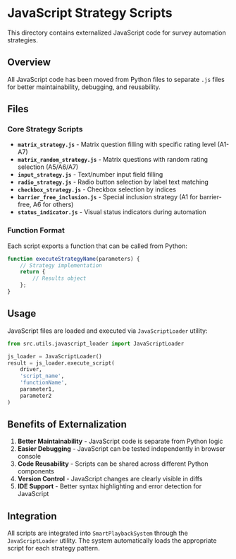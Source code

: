 # JavaScript Strategy Scripts

This directory contains externalized JavaScript code for survey automation strategies.

## Overview

All JavaScript code has been moved from Python files to separate `.js` files for better maintainability, debugging, and reusability.

## Files

### Core Strategy Scripts

- **`matrix_strategy.js`** - Matrix question filling with specific rating level (A1-A7)
- **`matrix_random_strategy.js`** - Matrix questions with random rating selection (A5/A6/A7)
- **`input_strategy.js`** - Text/number input field filling
- **`radio_strategy.js`** - Radio button selection by label text matching
- **`checkbox_strategy.js`** - Checkbox selection by indices
- **`barrier_free_inclusion.js`** - Special inclusion strategy (A1 for barrier-free, A6 for others)
- **`status_indicator.js`** - Visual status indicators during automation

### Function Format

Each script exports a function that can be called from Python:

```javascript
function executeStrategyName(parameters) {
    // Strategy implementation
    return {
        // Results object
    };
}
```

## Usage

JavaScript files are loaded and executed via `JavaScriptLoader` utility:

```python
from src.utils.javascript_loader import JavaScriptLoader

js_loader = JavaScriptLoader()
result = js_loader.execute_script(
    driver,
    'script_name',
    'functionName',
    parameter1,
    parameter2
)
```

## Benefits of Externalization

1. **Better Maintainability** - JavaScript code is separate from Python logic
2. **Easier Debugging** - JavaScript can be tested independently in browser console
3. **Code Reusability** - Scripts can be shared across different Python components
4. **Version Control** - JavaScript changes are clearly visible in diffs
5. **IDE Support** - Better syntax highlighting and error detection for JavaScript

## Integration

All scripts are integrated into `SmartPlaybackSystem` through the `JavaScriptLoader` utility. The system automatically loads the appropriate script for each strategy pattern.